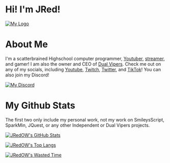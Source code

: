 # Hi! I'm JRed!

[![My Logo](https://jred.io/images/Plain_Logo_JRed_C1_Small_Cropped.png)](https://jred.io)

# About Me

I'm a scatterbrained Highschool computer programmer, [Youtuber](https://www.youtube.com/channel/UC3cz0NQuXwIC7Bue6qmR8YA), [streamer](https://www.twitch.tv/jred_ow), and gamer! I am also the owner and CEO of [Dual Vipers](https://dualvs.com). Check me out on any of my socials, including [Youtube](https://www.youtube.com/channel/UC3cz0NQuXwIC7Bue6qmR8YA), [Twitch](https://www.twitch.tv/jred_ow), [Twitter](https://www.twitter.com/jred_ow), and [TikTok](https://www.tiktok.com/@jred_ow)! You can also join my Discord!

[![My Discord](https://img.shields.io/discord/687095351538352153?style=for-the-badge)](https://discord.gg/6kahhMKjxT)

# My Github Stats
The first two only include my personal work, not my work on SmileysScript, SparkMin, JQuest, or any other Independent or Dual Vipers projects.

[![JRedOW's GitHub Stats](https://github-readme-stats-jredow.vercel.app/api?username=JRedOW&count_private=true&show_icons=true&theme=angolia)](https://github.com/JRedOW)

[![JRedOW's Top Langs](https://github-readme-stats-jredow.vercel.app/api/top-langs?username=JRedOW&count_private=true&show_icons=true&theme=angolia)](https://github.com/JRedOW)

[![JRedOW's Wasted Time](https://github-readme-stats-jredow.vercel.app/api/wakatime?username=JRed_OW&count_private=true&show_icons=true&theme=angolia)](https://github.com/JRedOW)
